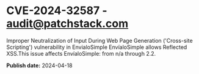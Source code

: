 # CVE-2024-32587 - audit@patchstack.com

Improper Neutralization of Input During Web Page Generation ('Cross-site Scripting') vulnerability in EnvialoSimple EnvíaloSimple allows Reflected XSS.This issue affects EnvíaloSimple: from n/a through 2.2.



**Publish date:** 2024-04-18
